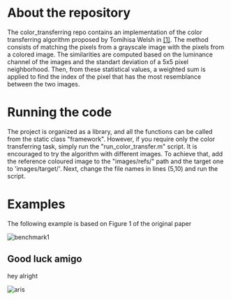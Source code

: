 # About the repository
The color_transferring repo contains an implementation of the color transferring algorithm proposed by Tomihisa Welsh in [[1]](https://dl.acm.org/doi/10.1145/566654.566576). The method consists of matching the pixels from a grayscale image with the pixels from a colored image. The similarities are computed based on the luminance channel of the images and the standart deviation of a 5x5 pixel neighborhood. Then, from these statistical values, a weighted sum is applied to find the index of the pixel that has the most resemblance between the two images.

# Running the code
The project is organized as a library, and all the functions can be called from the static class "framework". However, if you require only the color transferring task, simply run the "run_color_transfer.m" script. It is encouraged to try the algorithm with different images. To achieve that, add the reference coloured image to the "images/refs/" path and the target one to 'images/target/'. Next, change the file names in lines (5,10) and run the script.

# Examples
The following example is based on Figure 1 of the original paper

![benchmark1](https://github.com/user-attachments/assets/bc655b46-2892-4c47-a736-b8f4303bfa9f)

## Good luck amigo
hey alright

![aris](https://github.com/user-attachments/assets/5c99505a-4990-4cb7-a438-220ba78b4bfd)

 

